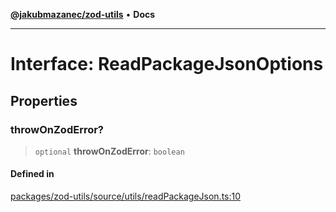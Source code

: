 [**@jakubmazanec/zod-utils**](../README.md) • **Docs**

---

# Interface: ReadPackageJsonOptions

## Properties

### throwOnZodError?

> `optional` **throwOnZodError**: `boolean`

#### Defined in

[packages/zod-utils/source/utils/readPackageJson.ts:10](https://github.com/jakubmazanec/tools/blob/39892a8d22e72fc5aa2b2aedf9320ac8bb26fd5d/packages/zod-utils/source/utils/readPackageJson.ts#L10)
